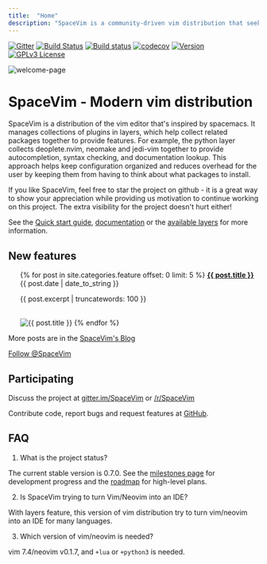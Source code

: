 ```yaml
---
title:  "Home"
description: "SpaceVim is a community-driven vim distribution that seeks to provide layer feature."
---
```


[![Gitter](https://badges.gitter.im/SpaceVim/SpaceVim.svg)](https://gitter.im/SpaceVim/SpaceVim)
[![Build Status](https://travis-ci.org/SpaceVim/SpaceVim.svg?branch=dev)](https://travis-ci.org/SpaceVim/SpaceVim)
[![Build status](https://ci.appveyor.com/api/projects/status/eh3t5oph70abp665/branch/dev?svg=true)](https://ci.appveyor.com/project/wsdjeg/spacevim/branch/dev)
[![codecov](https://codecov.io/gh/SpaceVim/SpaceVim/branch/dev/graph/badge.svg)](https://codecov.io/gh/SpaceVim/SpaceVim/branch/dev)
[![Version](https://img.shields.io/badge/version-0.8.0--dev-FF69B4.svg)](https://github.com/SpaceVim/SpaceVim)
[![GPLv3 License](https://img.shields.io/badge/license-GPLv3-blue.svg)](https://github.com/SpaceVim/SpaceVim/blob/master/LICENSE)

![welcome-page](https://user-images.githubusercontent.com/13142418/37595020-273b5bca-2bb2-11e8-8aba-638ed5f1c7ea.png)


# SpaceVim - Modern vim distribution 

SpaceVim is a distribution of the vim editor that's inspired by spacemacs.
It manages collections of plugins in layers, which help collect related
packages together to provide features. For example, the python layer collects
deoplete.nvim, neomake and jedi-vim together to provide autocompletion,
syntax checking, and documentation lookup. This approach helps keep
configuration organized and reduces overhead for the user by keeping them
from having to think about what packages to install.

If you like SpaceVim, feel free to star the project on github - it is a great way to show your
appreciation while providing us motivation to continue working on this project.
The extra visibility for the project doesn't hurt either!

See the [Quick start guide](quick-start-guide), [documentation](documentation) or the [available layers](http://spacevim.org/layers/) for more information.

## New features

<ul>
    {% for post in site.categories.feature offset: 0 limit: 5  %}
               <strong><a href="{{ post.url }}">{{ post.title }}</a></strong>
               <br>
               <span class="post-date">{{ post.date | date_to_string }}</span>
               <p>{{ post.excerpt | truncatewords: 100 }}</p>
               <br>
               <img alt="{{ post.title }}" src="{{ post.image }}">
    {% endfor %}
</ul>

More posts are in the [SpaceVim's Blog](https://spacevim.org/blog/)

[Follow @SpaceVim](https://twitter.com/SpaceVim) 

## Participating

Discuss the project at [gitter.im/SpaceVim](https://gitter.im/SpaceVim/SpaceVim) or [/r/SpaceVim](https://www.reddit.com/r/SpaceVim/)

Contribute code, report bugs and request features at [GitHub](https://github.com/SpaceVim/SpaceVim). 

## FAQ

1. What is the project status?

The current stable version is 0.7.0. See the [milestones page](https://github.com/SpaceVim/SpaceVim/milestones)
for development progress and the [roadmap](https://spacevim.org/roadmap/) for high-level plans.

2. Is SpaceVim trying to turn Vim/Neovim into an IDE?

With layers feature, this version of vim distribution try to turn vim/neovim into an IDE for many languages.

3. Which version of vim/neovim is needed?

vim 7.4/neovim v0.1.7, and `+lua` or `+python3` is needed.


<!-- vim:set nowrap: -->
